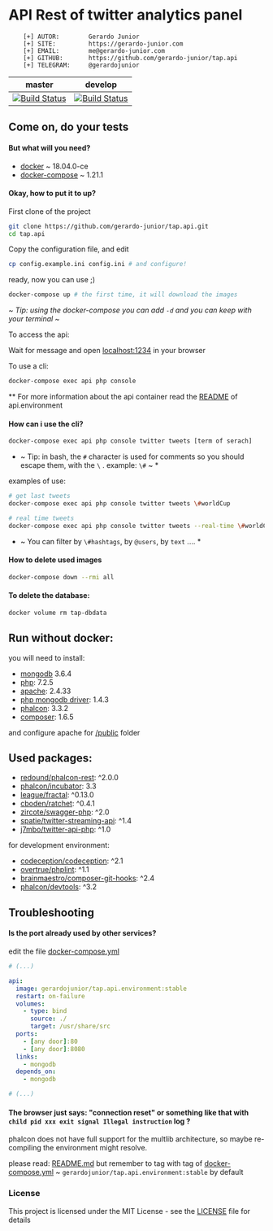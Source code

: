 # API Rest of twitter analytics panel


```
    [+] AUTOR:        Gerardo Junior
    [+] SITE:         https://gerardo-junior.com
    [+] EMAIL:        me@gerardo-junior.com
    [+] GITHUB:       https://github.com/gerardo-junior/tap.api
    [+] TELEGRAM:     @gerardojunior
```

| master  | develop  |
| :------------: | :------------: |
| [![Build Status](https://api.travis-ci.org/gerardo-junior/TAP.api.svg?branch=master)](https://travis-ci.org/gerardo-junior/TAP.api)  |  [![Build Status](https://api.travis-ci.org/gerardo-junior/TAP.api.svg?branch=develop)](https://travis-ci.org/gerardo-junior/TAP.api) |

## Come on, do your tests

#### But what will you need?

- [docker](https://docs.docker.com/install/) ~ 18.04.0-ce
- [docker-compose](https://docs.docker.com/compose/) ~ 1.21.1

#### Okay, how to put it to up?

First clone of the project
```bash
git clone https://github.com/gerardo-junior/tap.api.git
cd tap.api
```


Copy the configuration file, and edit
```bash
cp config.example.ini config.ini # and configure!
```


ready, now you can use ;)

```bash
docker-compose up # the first time, it will download the images
```

*~ Tip: using the docker-compose you can add `-d` and you can keep with your terminal ~*

To access the api:

Wait for message and open [localhost:1234](http://localhost:1234) in your browser

To use a cli:
```bash
docker-compose exec api php console
```

** For more information about the api container read the [README](http://github.com/gerardo-junior/TAP.api.environment) of api.environment

#### How can i use the cli?

```bash
docker-compose exec api php console twitter tweets [term of serach]
```
* ~ Tip: in bash, the `#` character is used for comments so you should escape them, with the `\` . example: `\#` ~ *

examples of use:

```bash
# get last tweets
docker-compose exec api php console twitter tweets \#worldCup 

# real time tweets
docker-compose exec api php console twitter tweets --real-time \#worldCup
```
* ~ You can filter by `\#hashtags`, by `@users`, by `text` .... *

#### How to delete used images

```bash
docker-compose down --rmi all
```

#### To delete the database:

```bash
docker volume rm tap-dbdata
```


## Run without docker:

you will need to install:

- [mongodb](https://www.mongodb.com/) 3.6.4
- [php](https://php.net): 7.2.5 
- [apache](https://www.apache.org/): 2.4.33
- [php mongodb driver](https://docs.mongodb.com/ecosystem/drivers/php/): 1.4.3
- [phalcon](https://phalconphp.com/): 3.3.2
- [composer](https://getcomposer.org/): 1.6.5

and configure apache for [/public](/public) folder

## Used packages:

- [redound/phalcon-rest](https://packagist.org/packages/redound/phalcon-rest): ^2.0.0
- [phalcon/incubator](https://packagist.org/packages/phalcon/incubator): 3.3
- [league/fractal](https://packagist.org/packages/league/fractal): ^0.13.0
- [cboden/ratchet](https://packagist.org/packages/cboden/ratchet): ^0.4.1
- [zircote/swagger-php](https://packagist.org/packages/zircote/swagger-php): ^2.0
- [spatie/twitter-streaming-api](https://packagist.org/packages/spatie/twitter-streaming-api): ^1.4
- [j7mbo/twitter-api-php](https://packagist.org/packages/j7mbo/twitter-api-php): ^1.0

for development environment:

- [codeception/codeception](https://packagist.org/packages/codeception/codeception): ^2.1
- [overtrue/phplint](https://packagist.org/packages/overtrue/phplint): ^1.1
- [brainmaestro/composer-git-hooks](https://packagist.org/packages/brainmaestro/composer-git-hooks): ^2.4
- [phalcon/devtools](https://packagist.org/packages/phalcon/devtools): ^3.2

## Troubleshooting

#### Is the port already used by other services?

edit the file [docker-compose.yml](docker-compose.yml)
```yml
# (...)

api: 
  image: gerardojunior/tap.api.environment:stable
  restart: on-failure
  volumes:
    - type: bind
      source: ./
      target: /usr/share/src
  ports:
    - [any door]:80
    - [any door]:8080
  links:
    - mongodb
  depends_on:
    - mongodb

# (...)
```

#### The browser just says: "connection reset" or something like that with `child pid xxx exit signal Illegal instruction` log ?

phalcon does not have full support for the multlib architecture, so maybe re-compiling the environment might resolve. 

please read: [README.md](https://github.com/gerardo-junior/TAP.api.environment#how-to-build) but remember to tag with tag of [docker-compose.yml](docker-compose.yml) ~ `gerardojunior/tap.api.environment:stable` by default 

### License  
This project is licensed under the MIT License - see the [LICENSE](LICENSE) file for details

